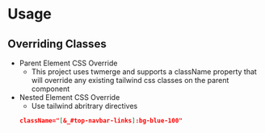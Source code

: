 # Usage

## Overriding Classes

- Parent Element CSS Override
  - This project uses twmerge and supports a className property that will override any existing tailwind css classes on the parent component
- Nested Element CSS Override
  - Use tailwind abritrary directives
  ```json
  className="[&_#top-navbar-links]:bg-blue-100"
  ```
